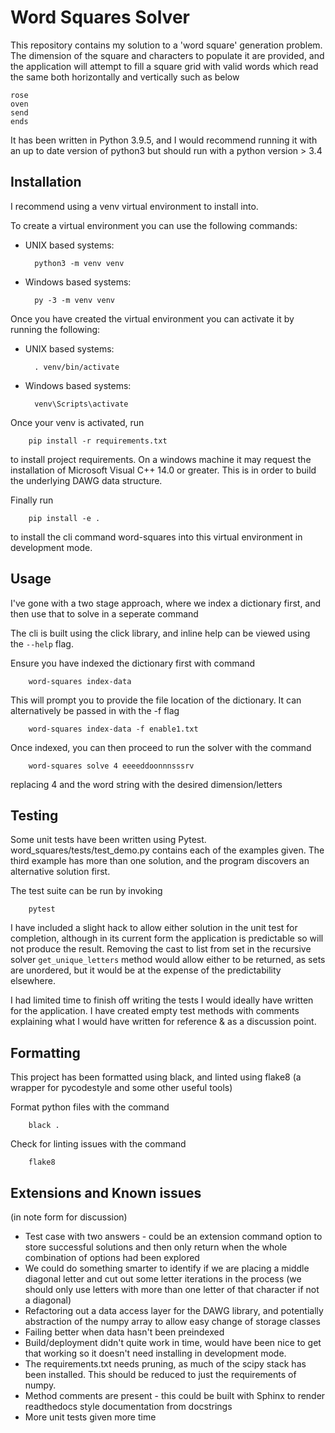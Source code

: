 # Word Squares Solver

This repository contains my solution to a 'word square' generation problem. The dimension of the square and characters
to populate it are provided, and the application will attempt to fill a square grid with valid words which read
the same both horizontally and vertically such as below

```
rose
oven
send
ends
```

It has been written in Python 3.9.5, and I would recommend running it with an up to date version of python3
but should run with a python version > 3.4

## Installation

I recommend using a venv virtual environment to install into.

To create a virtual environment you can use the following commands:

* UNIX based systems:

        python3 -m venv venv

* Windows based systems:

        py -3 -m venv venv

Once you have created the virtual environment you can activate it by running the following:

* UNIX based systems:

        . venv/bin/activate

* Windows based systems:

        venv\Scripts\activate


Once your venv is activated, run 

        pip install -r requirements.txt

to install project requirements.
On a windows machine it may request the installation of Microsoft Visual C++ 14.0 or greater. This is in order to build the underlying DAWG data structure.

Finally run

        pip install -e .

to install the cli command word-squares into this virtual environment in development mode.

## Usage

I've gone with a two stage approach, where we index a dictionary first, and then use that to solve in a seperate command 

The cli is built using the click library, and inline help can be viewed using the `--help` flag.

Ensure you have indexed the dictionary first with command

        word-squares index-data

This will prompt you to provide the file location of the dictionary. It can alternatively be passed in with the -f flag

        word-squares index-data -f enable1.txt

Once indexed, you can then proceed to run the solver with the command

        word-squares solve 4 eeeeddoonnnsssrv

replacing 4 and the word string with the desired dimension/letters

## Testing

Some unit tests have been written using Pytest. word_squares/tests/test_demo.py contains each of the examples given.
The third example has more than one solution, and the program discovers an alternative solution first.

The test suite can be run by invoking

        pytest

I have included a slight hack to allow either solution in the unit test for completion, although in its current form
the application is predictable so will not produce the result. Removing the cast to list from set in the recursive solver `get_unique_letters` method
would allow either to be returned, as sets are unordered, but it would be at the expense of the predictability elsewhere.

I had limited time to finish off writing the tests I would ideally have written for the application. I have created
empty test methods with comments explaining what I would have written for reference & as a discussion point.

## Formatting
This project has been formatted using black, and linted using flake8 (a wrapper for pycodestyle and some other useful tools)

Format python files with the command

        black .

Check for linting issues with the command

        flake8

## Extensions and Known issues
(in note form for discussion)

- Test case with two answers - could be an extension command option to store successful solutions and then only return when the whole combination of options had been explored
- We could do something smarter to identify if we are placing a middle diagonal letter and cut out some letter iterations in the process
  (we should only use letters with more than one letter of that character if not a diagonal)
- Refactoring out a data access layer for the DAWG library, and potentially abstraction of the numpy array to allow easy change of storage classes
- Failing better when data hasn't been preindexed
- Build/deployment didn't quite work in time, would have been nice to get that working so it doesn't need installing in development mode.
- The requirements.txt needs pruning, as much of the scipy stack has been installed. This should be reduced to just the requirements of numpy.
- Method comments are present - this could be built with Sphinx to render readthedocs style documentation from docstrings
- More unit tests given more time
